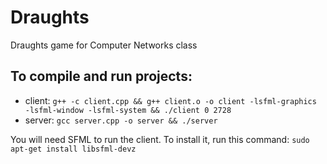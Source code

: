 # Draughts
Draughts game for Computer Networks class

## To compile and run projects:

- client: `g++ -c client.cpp && g++ client.o -o client -lsfml-graphics -lsfml-window -lsfml-system && ./client 0 2728`
- server: `gcc server.cpp -o server && ./server`

You will need SFML to run the client. To install it, run this command: `sudo apt-get install libsfml-devz`
